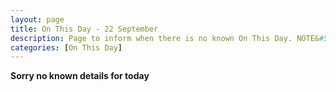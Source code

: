 ```yaml
---
layout: page
title: On This Day - 22 September
description: Page to inform when there is no known On This Day. NOTE&#58; There may still be comments.
categories: [On This Day]
---
```


**Sorry no known details for today**
